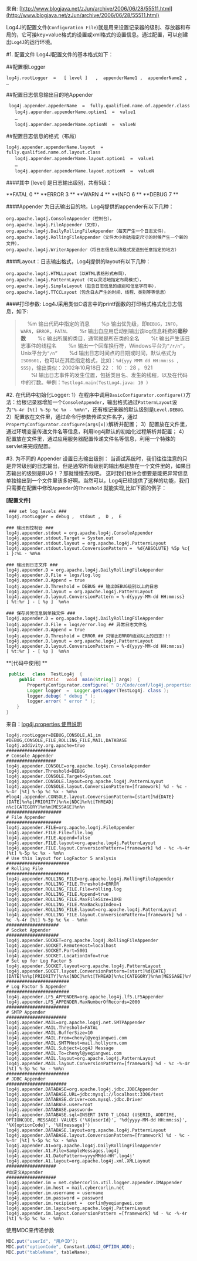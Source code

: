  来自: [http://www.blogjava.net/zJun/archive/2006/06/28/55511.html](http://www.blogjava.net/zJun/archive/2006/06/28/55511.html)

Log4J的配置文件(`Configuration File`)就是用来设置记录器的级别、存放器和布局的，它可接key=value格式的设置或xml格式的设置信息。通过配置，可以创建出`Log4J`的运行环境。

#1. 配置文件
Log4J配置文件的基本格式如下：

##配置根Logger
``` 
log4j.rootLogger  =   [ level ]   ,  appenderName1 ,  appenderName2 ,  …
```

##配置日志信息输出目的地Appender
``` 
 log4j.appender.appederName  =  fully.qualified.name.of.appender.class 
　　log4j.appender.appenderName.option1  =  value1 
　　… 
　　log4j.appender.appenderName.optionN  =  valueN 
```
##配置日志信息的格式（布局）
```
log4j.appender.appenderName.layout  =  fully.qualified.name.of.layout.class 
　　log4j.appender.appenderName.layout.option1  =  value1 
　　… 
　　log4j.appender.appenderName.layout.optionN  =  valueN 
```

####其中 [level] 是日志输出级别，共有5级：

**FATAL       0  **
**ERROR      3  **
**WARN       4  **
**INFO         6  **
**DEBUG      7 **


####Appender 为日志输出目的地，Log4j提供的appender有以下几种：
```
org.apache.log4j.ConsoleAppender（控制台），
org.apache.log4j.FileAppender（文件），
org.apache.log4j.DailyRollingFileAppender（每天产生一个日志文件），
org.apache.log4j.RollingFileAppender（文件大小到达指定尺寸的时候产生一个新的文件），
org.apache.log4j.WriterAppender（将日志信息以流格式发送到任意指定的地方）
```

####Layout：日志输出格式，Log4j提供的layout有以下几种：
```
org.apache.log4j.HTMLLayout（以HTML表格形式布局），
org.apache.log4j.PatternLayout（可以灵活地指定布局模式），
org.apache.log4j.SimpleLayout（包含日志信息的级别和信息字符串），
org.apache.log4j.TTCCLayout（包含日志产生的时间、线程、类别等等信息）
```

####打印参数: Log4J采用类似C语言中的printf函数的打印格式格式化日志信息，如下:

> 　 %m   输出代码中指定的消息
　　%p   输出优先级，即`DEBUG`，`INFO`，`WARN`，`ERROR`，`FATAL` 
　　%r   输出自应用启动到输出该log信息耗费的**毫秒数** 
　　%c   输出所属的类目，通常就是所在类的全名 
　　%t   输出产生该日志事件的线程名 
　　%n   输出一个回车换行符，Windows平台为`“/r/n”`，Unix平台为`“/n”` 
　　%d   输出日志时间点的日期或时间，默认格式为`ISO8601`，也可以在其后指定格式，比如：`%d{yyy MMM dd HH:mm:ss , SSS}`，输出类似：2002年10月18日  22 ： 10 ： 28 ， 921  
　　%l   输出日志事件的发生位置，包括类目名、发生的线程，以及在代码中的行数。举例：```Testlog4.main(TestLog4.java: 10 ) ```

#2. 在代码中初始化Logger: 
1）在程序中调用```BasicConfigurator.configure()```方法：给根记录器增加一个`ConsoleAppender`，输出格式通过`PatternLayout`设为`"%-4r [%t] %-5p %c %x - %m%n"`，还有根记录器的默认级别是`Level.DEBUG`. 
2）配置放在文件里，通过命令行参数传递文件名字，通过```PropertyConfigurator.configure(args[x])```解析并配置；
3）配置放在文件里，通过环境变量传递文件名等信息，利用log4j默认的初始化过程解析并配置；
4）配置放在文件里，通过应用服务器配置传递文件名等信息，利用一个特殊的servlet来完成配置。

#3. 为不同的 Appender 设置日志输出级别：
当调试系统时，我们往往注意的只是异常级别的日志输出，但是通常所有级别的输出都是放在一个文件里的，如果日志输出的级别是BUG！？那就慢慢去找吧。
这时我们也许会想要是能把异常信息单独输出到一个文件里该多好啊。当然可以，Log4j已经提供了这样的功能，我们只需要在配置中修改`Appender`的`Threshold` 就能实现,比如下面的例子：

**[配置文件]**
```
 ### set log levels ###
log4j.rootLogger = debug ,  stdout ,  D ,  E

### 输出到控制台 ###
log4j.appender.stdout = org.apache.log4j.ConsoleAppender
log4j.appender.stdout.Target = System.out
log4j.appender.stdout.layout = org.apache.log4j.PatternLayout
log4j.appender.stdout.layout.ConversionPattern =  %d{ABSOLUTE} %5p %c{ 1 }:%L - %m%n

### 输出到日志文件 ###
log4j.appender.D = org.apache.log4j.DailyRollingFileAppender
log4j.appender.D.File = logs/log.log
log4j.appender.D.Append = true
log4j.appender.D.Threshold = DEBUG ## 输出DEBUG级别以上的日志
log4j.appender.D.layout = org.apache.log4j.PatternLayout
log4j.appender.D.layout.ConversionPattern = %-d{yyyy-MM-dd HH:mm:ss}  [ %t:%r ] - [ %p ]  %m%n

### 保存异常信息到单独文件 ###
log4j.appender.D = org.apache.log4j.DailyRollingFileAppender
log4j.appender.D.File = logs/error.log ## 异常日志文件名
log4j.appender.D.Append = true
log4j.appender.D.Threshold = ERROR ## 只输出ERROR级别以上的日志!!!
log4j.appender.D.layout = org.apache.log4j.PatternLayout
log4j.appender.D.layout.ConversionPattern = %-d{yyyy-MM-dd HH:mm:ss}  [ %t:%r ] - [ %p ]  %m%n
```

**[代码中使用] **
```java
 public   class  TestLog4j  {
     public   static   void  main(String[] args)  {
        PropertyConfigurator.configure( " D:/Code/conf/log4j.properties " );
        Logger logger  =  Logger.getLogger(TestLog4j. class );
        logger.debug( " debug " );
        logger.error( " error " );
    } 
}
```

来自：[log4j.properties 使用说明](http://my.oschina.net/changsheng/blog/140452) 
```
log4j.rootLogger=DEBUG,CONSOLE,A1,im  
#DEBUG,CONSOLE,FILE,ROLLING_FILE,MAIL,DATABASE 
log4j.addivity.org.apache=true 
###################  
# Console Appender  
###################  
log4j.appender.CONSOLE=org.apache.log4j.ConsoleAppender  
log4j.appender.Threshold=DEBUG  
log4j.appender.CONSOLE.Target=System.out  
log4j.appender.CONSOLE.layout=org.apache.log4j.PatternLayout  
log4j.appender.CONSOLE.layout.ConversionPattern=[framework] %d - %c -%-4r [%t] %-5p %c %x - %m%n 
#log4j.appender.CONSOLE.layout.ConversionPattern=[start]%d{DATE}[DATE]%n%p[PRIORITY]%n%x[NDC]%n%t[THREAD] n%c[CATEGORY]%n%m[MESSAGE]%n%n 
#####################  
# File Appender  
#####################  
log4j.appender.FILE=org.apache.log4j.FileAppender  
log4j.appender.FILE.File=file.log  
log4j.appender.FILE.Append=false  
log4j.appender.FILE.layout=org.apache.log4j.PatternLayout  
log4j.appender.FILE.layout.ConversionPattern=[framework] %d - %c -%-4r [%t] %-5p %c %x - %m%n  
# Use this layout for LogFactor 5 analysis 
########################  
# Rolling File  
########################  
log4j.appender.ROLLING_FILE=org.apache.log4j.RollingFileAppender  
log4j.appender.ROLLING_FILE.Threshold=ERROR  
log4j.appender.ROLLING_FILE.File=rolling.log  
log4j.appender.ROLLING_FILE.Append=true  
log4j.appender.ROLLING_FILE.MaxFileSize=10KB  
log4j.appender.ROLLING_FILE.MaxBackupIndex=1  
log4j.appender.ROLLING_FILE.layout=org.apache.log4j.PatternLayout  
log4j.appender.ROLLING_FILE.layout.ConversionPattern=[framework] %d - %c -%-4r [%t] %-5p %c %x - %m%n 
####################  
# Socket Appender  
####################  
log4j.appender.SOCKET=org.apache.log4j.RollingFileAppender  
log4j.appender.SOCKET.RemoteHost=localhost  
log4j.appender.SOCKET.Port=5001  
log4j.appender.SOCKET.LocationInfo=true  
# Set up for Log Facter 5  
log4j.appender.SOCKET.layout=org.apache.log4j.PatternLayout  
log4j.appender.SOCET.layout.ConversionPattern=[start]%d{DATE}[DATE]%n%p[PRIORITY]%n%x[NDC]%n%t[THREAD]%n%c[CATEGORY]%n%m[MESSAGE]%n%n 
########################  
# Log Factor 5 Appender  
########################  
log4j.appender.LF5_APPENDER=org.apache.log4j.lf5.LF5Appender  
log4j.appender.LF5_APPENDER.MaxNumberOfRecords=2000 
########################  
# SMTP Appender  
#######################  
log4j.appender.MAIL=org.apache.log4j.net.SMTPAppender  
log4j.appender.MAIL.Threshold=FATAL  
log4j.appender.MAIL.BufferSize=10  
log4j.appender.MAIL.From=chenyl@yeqiangwei.com   
log4j.appender.MAIL.SMTPHost=mail.hollycrm.com  
log4j.appender.MAIL.Subject=Log4J Message  
log4j.appender.MAIL.To=chenyl@yeqiangwei.com   
log4j.appender.MAIL.layout=org.apache.log4j.PatternLayout  
log4j.appender.MAIL.layout.ConversionPattern=[framework] %d - %c -%-4r [%t] %-5p %c %x - %m%n 
########################  
# JDBC Appender  
#######################  
log4j.appender.DATABASE=org.apache.log4j.jdbc.JDBCAppender  
log4j.appender.DATABASE.URL=jdbc:mysql://localhost:3306/test  
log4j.appender.DATABASE.driver=com.mysql.jdbc.Driver  
log4j.appender.DATABASE.user=root  
log4j.appender.DATABASE.password=  
log4j.appender.DATABASE.sql=INSERT INTO T_LOG4J (USERID, ADDTIME, OPTIONCODE, MESSAGE) VALUES ('%X{userId}', '%d{yyyy-MM-dd HH:mm:ss}', '%X{optionCode}', '%X{message}')
log4j.appender.DATABASE.layout=org.apache.log4j.PatternLayout 
log4j.appender.DATABASE.layout.ConversionPattern=[framework] %d - %c -%-4r [%t] %-5p %c %x - %m%n 
log4j.appender.A1=org.apache.log4j.DailyRollingFileAppender  
log4j.appender.A1.File=SampleMessages.log4j  
log4j.appender.A1.DatePattern=yyyyMMdd-HH'.log4j'  
log4j.appender.A1.layout=org.apache.log4j.xml.XMLLayout 
###################  
#自定义Appender  
###################  
log4j.appender.im = net.cybercorlin.util.logger.appender.IMAppender 
log4j.appender.im.host = mail.cybercorlin.net  
log4j.appender.im.username = username  
log4j.appender.im.password = password  
log4j.appender.im.recipient =  corlin@yeqiangwei.com   
log4j.appender.im.layout=org.apache.log4j.PatternLayout  
log4j.appender.im.layout.ConversionPattern =[framework] %d - %c -%-4r [%t] %-5p %c %x - %m%n 
```
使用MDC来传递参数
```java
MDC.put("userId", "用户ID");  
MDC.put("optionCode", Constant.LOG4J_OPTION_ADD);  
MDC.put("tableName", tableName);  
```
